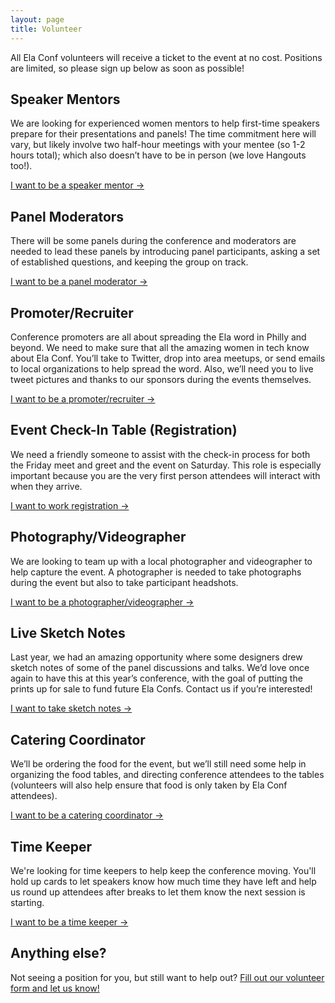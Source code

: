 ```yaml
---
layout: page
title: Volunteer
---
```



All Ela Conf volunteers will receive a ticket to the event at no cost. Positions are limited, so please sign up below as soon as possible!

## Speaker Mentors
We are looking for experienced women mentors to help first-time speakers prepare for their presentations and panels! The time commitment here will vary, but likely involve two half-hour meetings with your mentee (so 1-2 hours total); which also doesn’t have to be in person (we love Hangouts too!).

[I want to be a speaker mentor &rarr;](https://docs.google.com/forms/d/1MDbNjY1h4DCkrbrL0zmq6Gg3Q1EMpDEFn1joMIck1Zo/viewform?entry.971247222&entry.1260049317&entry.601542410&entry.648235370&entry.790087379=I+want+to+be+a+speaker+mentor+because...)

## Panel Moderators
There will be some panels during the conference and moderators are needed to lead these panels by introducing panel participants, asking a set of established questions, and keeping the group on track.

[I want to be a panel moderator &rarr;](https://docs.google.com/forms/d/1MDbNjY1h4DCkrbrL0zmq6Gg3Q1EMpDEFn1joMIck1Zo/viewform?entry.971247222&entry.1260049317&entry.601542410&entry.648235370&entry.790087379=I+want+to+be+a+panel+moderator+because...)

## Promoter/Recruiter
Conference promoters are all about spreading the Ela word in Philly and beyond. We need to make sure that all the amazing women in tech know about Ela Conf. You’ll take to Twitter, drop into area meetups, or send emails to local organizations to help spread the word. Also, we’ll need you to live tweet pictures and thanks to our sponsors during the events themselves.

[I want to be a promoter/recruiter &rarr;](https://docs.google.com/forms/d/1MDbNjY1h4DCkrbrL0zmq6Gg3Q1EMpDEFn1joMIck1Zo/viewform?entry.971247222&entry.1260049317&entry.601542410&entry.648235370&entry.790087379=I+want+to+be+a+promoter/recruiter+because...)

## Event Check-In Table (Registration)
We need a friendly someone to assist with the check-in process for both the Friday meet and greet and the event on Saturday. This role is especially important because you are the very first person attendees will interact with when they arrive.

[I want to work registration &rarr;](https://docs.google.com/forms/d/1MDbNjY1h4DCkrbrL0zmq6Gg3Q1EMpDEFn1joMIck1Zo/viewform?entry.971247222&entry.1260049317&entry.601542410&entry.648235370&entry.790087379=I+want+to+work+registration+because...)

## Photography/Videographer
We are looking to team up with a local photographer and videographer to help capture the event. A photographer is needed to take photographs during the event but also to take participant headshots.

[I want to be a photographer/videographer &rarr;](https://docs.google.com/forms/d/1MDbNjY1h4DCkrbrL0zmq6Gg3Q1EMpDEFn1joMIck1Zo/viewform?entry.971247222&entry.1260049317&entry.601542410&entry.648235370&entry.790087379=I+want+to+be+a+photographer/videographer+because...)

## Live Sketch Notes
Last year, we had an amazing opportunity where some designers drew sketch notes of some of the panel discussions and talks. We’d love once again to have this at this year’s conference, with the goal of putting the prints up for sale to fund future Ela Confs. Contact us if you’re interested!

[I want to take sketch notes &rarr;](https://docs.google.com/forms/d/1MDbNjY1h4DCkrbrL0zmq6Gg3Q1EMpDEFn1joMIck1Zo/viewform?entry.971247222&entry.1260049317&entry.601542410&entry.648235370&entry.790087379=I+want+to+take+sketch+notes+because...)

## Catering Coordinator
We’ll be ordering the food for the event, but we’ll still need some help in organizing the food tables, and directing conference attendees to the tables (volunteers will also help ensure that food is only taken by Ela Conf attendees).

[I want to be a catering coordinator &rarr;](https://docs.google.com/forms/d/1MDbNjY1h4DCkrbrL0zmq6Gg3Q1EMpDEFn1joMIck1Zo/viewform?entry.971247222&entry.1260049317&entry.601542410&entry.648235370&entry.790087379=I+want+to+be+a+catering+coordinator+because...)

## Time Keeper

We're looking for time keepers to help keep the conference moving. You'll hold up cards to let speakers know how much time they have left and help us round up attendees after breaks to let them know the next session is starting.

[I want to be a time keeper &rarr;](https://docs.google.com/forms/d/1MDbNjY1h4DCkrbrL0zmq6Gg3Q1EMpDEFn1joMIck1Zo/viewform?entry.971247222&entry.1260049317&entry.601542410&entry.648235370&entry.790087379=I+want+to+be+a+time+keeper+because...)


## Anything else?

Not seeing a position for you, but still want to help out? [Fill out our volunteer form and let us know!](https://docs.google.com/forms/d/1MDbNjY1h4DCkrbrL0zmq6Gg3Q1EMpDEFn1joMIck1Zo/viewform)

